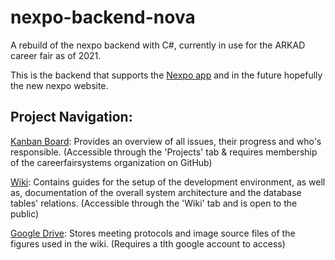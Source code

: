 # nexpo-backend-nova
A rebuild of the nexpo backend with C#, currently in use for the ARKAD career fair as of 2021. 

This is the backend that supports the [Nexpo app](https://github.com/careerfairsystems/nexpo-app) and in the future hopefully the new nexpo website.

## Project Navigation: 
[Kanban Board](https://github.com/orgs/careerfairsystems/projects/5/views/1): Provides an overview of all issues, their progress and who's responsible. 
(Accessible through the 'Projects' tab & requires membership of the careerfairsystems organization on GitHub) 

[Wiki](https://github.com/careerfairsystems/nexpo-backend-nova/wiki): Contains guides for the setup of the development environment, as well as, documentation of the overall system architecture and the database tables' relations. 
(Accessible through the 'Wiki' tab and is open to the public) 

[Google Drive](https://drive.google.com/drive/folders/1xE3Gw5isDptp-tNNS7Ol-BvqYGXPuUSr?usp=share_link): Stores meeting protocols and image source files of the figures used in the wiki. 
(Requires a tlth google account to access) 

